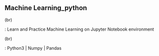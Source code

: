 ## Machine Learning_python 

(br)

: Learn and Practice Machine Learning on Jupyter Notebook environment

(br)


: Python3 | Numpy | Pandas 
